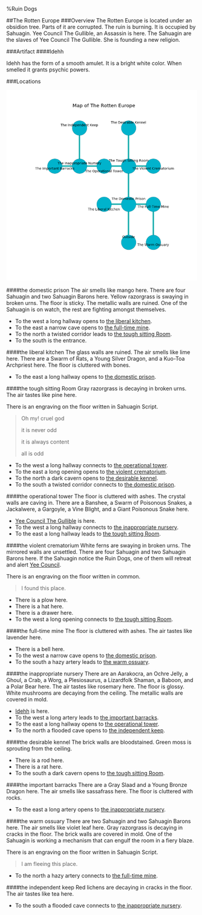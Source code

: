 %Ruin Dogs

##The Rotten Europe
###Overview
The Rotten Europe is located under an obsidion tree. Parts of it are corrupted. The ruin is burning. It is occupied by Sahuagin. <a name="Yee-Council-The-Gullible"></a>Yee Council The Gullible, an Assassin is here. The Sahuagin are the slaves of Yee Council The Gullible. She  is founding a new religion. 



###Artifact
####<a name="Idehh"></a>Idehh


Idehh has the form of a smooth amulet. It is a bright white color. When smelled it grants psychic powers. 





###Locations


![](../v2/images/The-Rotten-Europe.png)

####<a name="the-domestic-prison"></a>the domestic prison
The air smells like mango here. There are four Sahuagin and two Sahuagin Barons here. Yellow razorgrass is swaying in broken urns. The floor is sticky. The metallic walls are ruined. One of the Sahuagin is on watch, the rest are fighting amongst themselves. 



* To the west a long hallway opens to [the liberal kitchen](#the-liberal-kitchen).
* To the east a narrow cave opens to [the full-time mine](#the-full-time-mine).
* To the north a twisted corridor leads to [the tough sitting Room](#the-tough-sitting-Room).
* To the south is the entrance.


####<a name="the-liberal-kitchen"></a>the liberal kitchen
The glass walls are ruined. The air smells like lime here. There are a Swarm of Rats, a Young Silver Dragon, and a Kuo-Toa Archpriest here. The floor is cluttered with bones. 



* To the east a long hallway opens to [the domestic prison](#the-domestic-prison).


####<a name="the-tough-sitting-Room"></a>the tough sitting Room
Gray razorgrass is decaying in broken urns. The air tastes like pine here. 

There is an engraving on the floor written in Sahuagin Script. 

> Oh my! cruel god
>
> it is never odd
>
> it is always content
>
> all is odd
>


* To the west a long hallway connects to [the operational tower](#the-operational-tower).
* To the east a long opening opens to [the violent crematorium](#the-violent-crematorium).
* To the north a dark cavern opens to [the desirable kennel](#the-desirable-kennel).
* To the south a twisted corridor connects to [the domestic prison](#the-domestic-prison).


####<a name="the-operational-tower"></a>the operational tower
The floor is cluttered with ashes. The crystal walls are caving in. There are a Banshee, a Swarm of Poisonous Snakes, a Jackalwere, a Gargoyle, a Vine Blight, and a Giant Poisonous Snake here. 



* [Yee Council The Gullible](#Yee-Council-The-Gullible) is here.
* To the west a long hallway connects to [the inappropriate nursery](#the-inappropriate-nursery).
* To the east a long hallway leads to [the tough sitting Room](#the-tough-sitting-Room).


####<a name="the-violent-crematorium"></a>the violent crematorium
White ferns are swaying in broken urns. The mirrored walls are unsettled. There are four Sahuagin and two Sahuagin Barons here. If the Sahuagin notice the Ruin Dogs, one of them will retreat and alert [Yee Council](#Yee-Council). 

There is an engraving on the floor written in common. 

> I found this place.
>


* There is a plow here.
* There is a hat here.
* There is a drawer here.
* To the west a long opening connects to [the tough sitting Room](#the-tough-sitting-Room).


####<a name="the-full-time-mine"></a>the full-time mine
The floor is cluttered with ashes. The air tastes like lavender here. 



* There is a bell here.
* To the west a narrow cave opens to [the domestic prison](#the-domestic-prison).
* To the south a hazy artery leads to [the warm ossuary](#the-warm-ossuary).


####<a name="the-inappropriate-nursery"></a>the inappropriate nursery
There are an Aarakocra, an Ochre Jelly, a Ghoul, a Crab, a Worg, a Plesiosaurus, a Lizardfolk Shaman, a Baboon, and a Polar Bear here. The air tastes like rosemary here. The floor is glossy. White mushrooms are decaying from the ceiling. The metallic walls are covered in mold. 



* [Idehh](#Idehh) is here.
* To the west a long artery leads to [the important barracks](#the-important-barracks).
* To the east a long hallway opens to [the operational tower](#the-operational-tower).
* To the north a flooded cave opens to [the independent keep](#the-independent-keep).


####<a name="the-desirable-kennel"></a>the desirable kennel
The brick walls are bloodstained. Green moss is sprouting from the ceiling. 



* There is a rod here.
* There is a rat here.
* To the south a dark cavern opens to [the tough sitting Room](#the-tough-sitting-Room).


####<a name="the-important-barracks"></a>the important barracks
There are a Gray Slaad and a Young Bronze Dragon here. The air smells like sassafrass here. The floor is cluttered with rocks. 



* To the east a long artery opens to [the inappropriate nursery](#the-inappropriate-nursery).


####<a name="the-warm-ossuary"></a>the warm ossuary
There are two Sahuagin and two Sahuagin Barons here. The air smells like violet leaf here. Gray razorgrass is decaying in cracks in the floor. The brick walls are covered in mold. One of the Sahuagin is working a mechanism that can engulf the room in a fiery blaze. 

There is an engraving on the floor written in Sahuagin Script. 

> I am fleeing this place.
>


* To the north a hazy artery connects to [the full-time mine](#the-full-time-mine).


####<a name="the-independent-keep"></a>the independent keep
Red lichens are decaying in cracks in the floor. The air tastes like tea here. 



* To the south a flooded cave connects to [the inappropriate nursery](#the-inappropriate-nursery).



